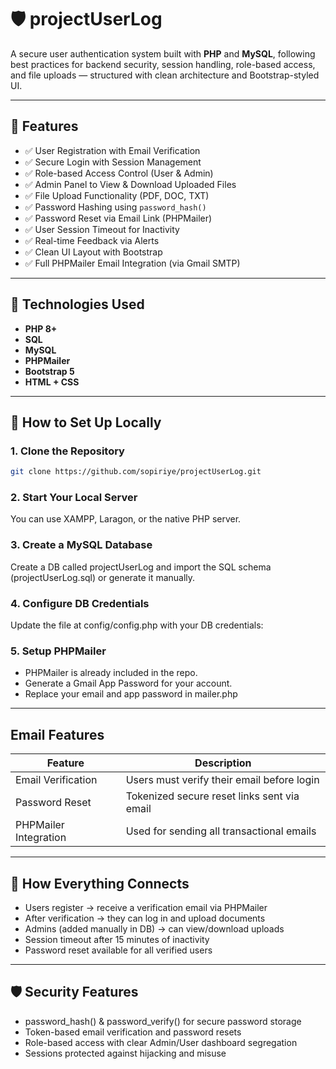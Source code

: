 # 🛡️ projectUserLog

A secure user authentication system built with **PHP** and **MySQL**, following best practices for backend security, session handling, role-based access, and file uploads — structured with clean architecture and Bootstrap-styled UI.

---

## 🚀 Features

- ✅ User Registration with Email Verification
- ✅ Secure Login with Session Management
- ✅ Role-based Access Control (User & Admin)
- ✅ Admin Panel to View & Download Uploaded Files
- ✅ File Upload Functionality (PDF, DOC, TXT)
- ✅ Password Hashing using `password_hash()`
- ✅ Password Reset via Email Link (PHPMailer)
- ✅ User Session Timeout for Inactivity
- ✅ Real-time Feedback via Alerts
- ✅ Clean UI Layout with Bootstrap
- ✅ Full PHPMailer Email Integration (via Gmail SMTP)

---

## 🔧 Technologies Used

- **PHP 8+**
- **SQL**
- **MySQL**  
- **PHPMailer**  
- **Bootstrap 5**  
- **HTML + CSS**  

---

## 🧪 How to Set Up Locally

### 1. Clone the Repository

```bash
git clone https://github.com/sopiriye/projectUserLog.git
```
### 2. Start Your Local Server
You can use XAMPP, Laragon, or the native PHP server.

### 3. Create a MySQL Database
Create a DB called projectUserLog and import the SQL schema (projectUserLog.sql) or generate it manually.

### 4. Configure DB Credentials
Update the file at config/config.php with your DB credentials:

### 5. Setup PHPMailer
- PHPMailer is already included in the repo.
- Generate a Gmail App Password for your account.
- Replace your email and app password in mailer.php

---

## Email Features

| Feature              | Description                                     |
|----------------------|-------------------------------------------------|
| Email Verification   | Users must verify their email before login     |
| Password Reset       | Tokenized secure reset links sent via email    |
| PHPMailer Integration| Used for sending all transactional emails      |

---

## 🧠 How Everything Connects
- Users register → receive a verification email via PHPMailer
- After verification → they can log in and upload documents
- Admins (added manually in DB) → can view/download uploads
- Session timeout after 15 minutes of inactivity
- Password reset available for all verified users

---

## 🛡️ Security Features
- password_hash() & password_verify() for secure password storage
- Token-based email verification and password resets
- Role-based access with clear Admin/User dashboard segregation
- Sessions protected against hijacking and misuse


